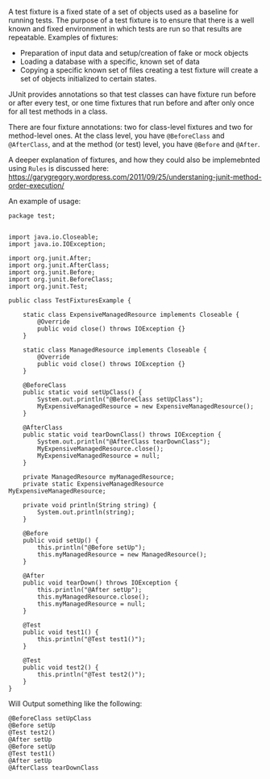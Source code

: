 A test fixture is a fixed state of a set of objects used as a baseline for running tests. The purpose of a test fixture is to ensure that there is a well known and fixed environment in which tests are run so that results are repeatable. Examples of fixtures:
- Preparation of input data and setup/creation of fake or mock objects
- Loading a database with a specific, known set of data
- Copying a specific known set of files
creating a test fixture will create a set of objects initialized to certain states.

JUnit provides annotations so that test classes can have fixture run before or after every test, or one time fixtures that run before and after only once for all test methods in a class.

There are four fixture annotations: two for class-level fixtures and two for method-level ones. At the
class level, you have `@BeforeClass` and `@AfterClass`, and at the method (or test) level, you have `@Before` and `@After`.

A deeper explanation of fixtures, and how they could also be implemebnted using `Rules` is discussed here: https://garygregory.wordpress.com/2011/09/25/understaning-junit-method-order-execution/

An example of usage:

	
	package test;


	import java.io.Closeable;
	import java.io.IOException;

	import org.junit.After;
	import org.junit.AfterClass;
	import org.junit.Before;
	import org.junit.BeforeClass;
	import org.junit.Test;

	public class TestFixturesExample {

		static class ExpensiveManagedResource implements Closeable {
			@Override
			public void close() throws IOException {}
		}

		static class ManagedResource implements Closeable {
			@Override
			public void close() throws IOException {}
		}

		@BeforeClass
		public static void setUpClass() {
			System.out.println("@BeforeClass setUpClass");
			MyExpensiveManagedResource = new ExpensiveManagedResource();
		}

		@AfterClass
		public static void tearDownClass() throws IOException {
			System.out.println("@AfterClass tearDownClass");
			MyExpensiveManagedResource.close();
			MyExpensiveManagedResource = null;
		}

		private ManagedResource myManagedResource;
		private static ExpensiveManagedResource MyExpensiveManagedResource;

		private void println(String string) {
			System.out.println(string);
		}

		@Before
		public void setUp() {
			this.println("@Before setUp");
			this.myManagedResource = new ManagedResource();
		}

		@After
		public void tearDown() throws IOException {
			this.println("@After setUp");
			this.myManagedResource.close();
			this.myManagedResource = null;
		}

		@Test
		public void test1() {
			this.println("@Test test1()");
		}

		@Test
		public void test2() {
			this.println("@Test test2()");
		}
	}

Will Output something like the following:

	@BeforeClass setUpClass
	@Before setUp
	@Test test2()
	@After setUp
	@Before setUp
	@Test test1()
	@After setUp
	@AfterClass tearDownClass

